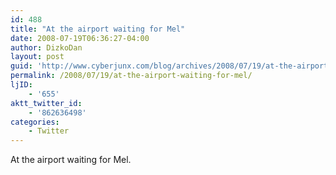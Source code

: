 ```yaml
---
id: 488
title: "At the airport waiting for Mel"
date: 2008-07-19T06:36:27-04:00
author: DizkoDan
layout: post
guid: 'http://www.cyberjunx.com/blog/archives/2008/07/19/at-the-airport-waiting-for-mel/'
permalink: /2008/07/19/at-the-airport-waiting-for-mel/
ljID:
    - '655'
aktt_twitter_id:
    - '862636498'
categories:
    - Twitter
---
```


At the airport waiting for Mel.